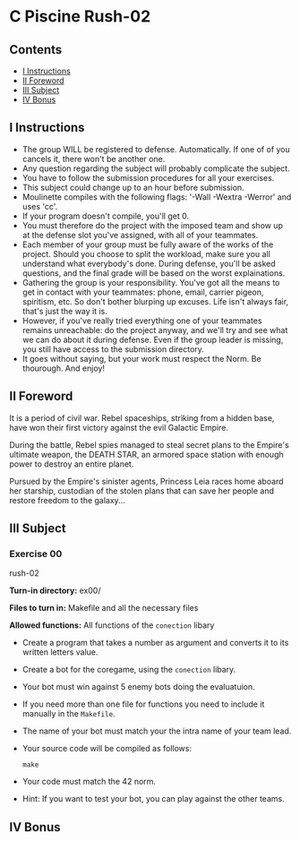 # C Piscine Rush-02

## Contents
- [I Instructions](#i-instructions)
- [II Foreword](#ii-foreword)
- [III Subject](#iii-subject)
- [IV Bonus](#iv-bonus)

## I Instructions

- The group WILL be registered to defense. Automatically. If one of of you cancels it, there won't be another one.
- Any question regarding the subject will probably complicate the subject.
- You have to follow the submission procedures for all your exercises.
- This subject could change up to an hour before submission.
- Moulinette compiles with the following flags: '-Wall -Wextra -Werror' and uses 'cc'.
- If your program doesn't compile, you'll get 0.
- You must therefore do the project with the imposed team and show up at the defense slot you've assigned, with all of your teammates.
- Each member of your group must be fully aware of the works of the project. Should you choose to split the workload, make sure you all understand what everybody's done. During defense, you'll be asked questions, and the final grade will be based on the worst explainations.
- Gathering the group is your responsibility. You've got all the means to get in contact with your teammates: phone, email, carrier pigeon, spiritism, etc. So don't bother blurping up excuses. Life isn't always fair, that's just the way it is.
- However, if you've really tried everything one of your teammates remains unreachable: do the project anyway, and we'll try and see what we can do about it during defense. Even if the group leader is missing, you still have access to the submission directory.
- It goes without saying, but your work must respect the Norm. Be thourough. And enjoy!

## II Foreword

It is a period of civil war.
Rebel spaceships, striking from a
hidden base, have won their first
victory against the evil Galactic Empire.

During the battle, Rebel spies managed
to steal secret plans to the Empire's
ultimate weapon, the DEATH STAR,
an armored space station with enough
power to destroy an entire planet.

Pursued by the Empire's sinister agents,
Princess Leia races home aboard her starship,
custodian of the stolen plans that can save her
people and restore freedom to the galaxy...

## III Subject

### Exercise 00
rush-02

**Turn-in directory:** ex00/

**Files to turn in:** Makefile and all the necessary files

**Allowed functions:** All functions of the `conection` libary

- Create a program that takes a number as argument and converts it to its written letters value.

- Create a bot for the coregame, using the `conection` libary.

- Your bot must win against 5 enemy bots doing the evaluatuion.

- If you need more than one file for functions you need to include it manually in the `Makefile`.

- The name of your bot must match your the intra name of your team lead.

- Your source code will be compiled as follows:
  ```
  make
  ```

- Your code must match the 42 norm.

- Hint: If you want to test your bot, you can play against the other teams.



## IV Bonus


